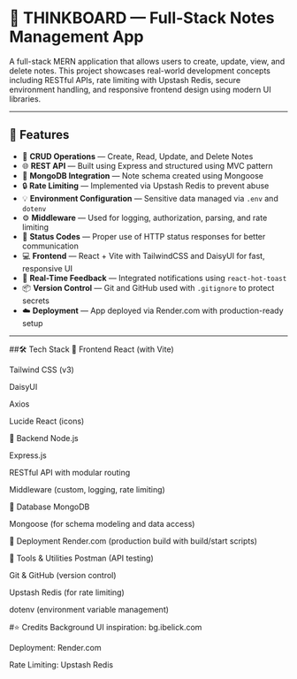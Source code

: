 # 🧠 THINKBOARD — Full-Stack Notes Management App

A full-stack MERN application that allows users to create, update, view, and delete notes. This project showcases real-world development concepts including RESTful APIs, rate limiting with Upstash Redis, secure environment handling, and responsive frontend design using modern UI libraries.

---

## 🚀 Features

- 🔧 **CRUD Operations** — Create, Read, Update, and Delete Notes
- 🌐 **REST API** — Built using Express and structured using MVC pattern
- 🧱 **MongoDB Integration** — Note schema created using Mongoose
- 🔒 **Rate Limiting** — Implemented via Upstash Redis to prevent abuse
- 💡 **Environment Configuration** — Sensitive data managed via `.env` and `dotenv`
- ⚙️ **Middleware** — Used for logging, authorization, parsing, and rate limiting
- 📄 **Status Codes** — Proper use of HTTP status responses for better communication
- 💻 **Frontend** — React + Vite with TailwindCSS and DaisyUI for fast, responsive UI
- 🔔 **Real-Time Feedback** — Integrated notifications using `react-hot-toast`
- 📦 **Version Control** — Git and GitHub used with `.gitignore` to protect secrets
- ☁️ **Deployment** — App deployed via Render.com with production-ready setup

---

##🛠️ Tech Stack
🔹 Frontend
React (with Vite)

Tailwind CSS (v3)

DaisyUI

Axios

Lucide React (icons)

🔹 Backend
Node.js

Express.js

RESTful API with modular routing

Middleware (custom, logging, rate limiting)

🔹 Database
MongoDB

Mongoose (for schema modeling and data access)

🔹 Deployment
Render.com (production build with build/start scripts)

🔹 Tools & Utilities
Postman (API testing)

Git & GitHub (version control)

Upstash Redis (for rate limiting)

dotenv (environment variable management)

#⭐ Credits
Background UI inspiration: bg.ibelick.com

Deployment: Render.com

Rate Limiting: Upstash Redis
